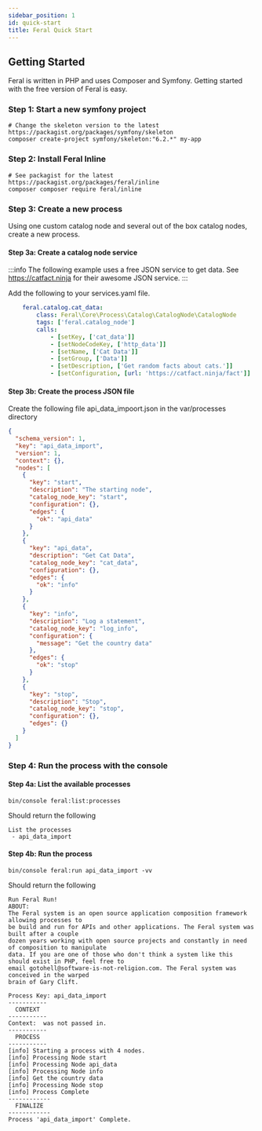 ```yaml
---
sidebar_position: 1
id: quick-start
title: Feral Quick Start
---
```


## Getting Started

Feral is written in PHP and uses Composer and Symfony. Getting started with the free version of Feral is easy.

### Step 1: Start a new symfony project
```shell
# Change the skeleton version to the latest https://packagist.org/packages/symfony/skeleton
composer create-project symfony/skeleton:"6.2.*" my-app
```

### Step 2: Install Feral Inline
```shell
# See packagist for the latest https://packagist.org/packages/feral/inline
composer composer require feral/inline
```

### Step 3: Create a new process 
Using one custom catalog node and several out of the box catalog nodes, create a new process.

#### Step 3a: Create a catalog node service
:::info
The following example uses a free JSON service to get data. See https://catfact.ninja for their awesome JSON service.
:::

Add the following to your services.yaml file.
```yaml
    feral.catalog.cat_data:
        class: Feral\Core\Process\Catalog\CatalogNode\CatalogNode
        tags: ['feral.catalog_node']
        calls:
            - [setKey, ['cat_data']]
            - [setNodeCodeKey, ['http_data']]
            - [setName, ['Cat Data']]
            - [setGroup, ['Data']]
            - [setDescription, ['Get random facts about cats.']]
            - [setConfiguration, [url: 'https://catfact.ninja/fact']]
```

#### Step 3b: Create the process JSON file
Create the following file api_data_impoort.json in the var/processes directory
```json
{
  "schema_version": 1,
  "key": "api_data_import",
  "version": 1,
  "context": {},
  "nodes": [
    {
      "key": "start",
      "description": "The starting node",
      "catalog_node_key": "start",
      "configuration": {},
      "edges": {
        "ok": "api_data"
      }
    },
    {
      "key": "api_data",
      "description": "Get Cat Data",
      "catalog_node_key": "cat_data",
      "configuration": {},
      "edges": {
        "ok": "info"
      }
    },
    {
      "key": "info",
      "description": "Log a statement",
      "catalog_node_key": "log_info",
      "configuration": {
        "message": "Get the country data"
      },
      "edges": {
        "ok": "stop"
      }
    },
    {
      "key": "stop",
      "description": "Stop",
      "catalog_node_key": "stop",
      "configuration": {},
      "edges": {}
    }
  ]
}
```

### Step 4: Run the process with the console

#### Step 4a: List the available processes
```shell
bin/console feral:list:processes
```
Should return the following
```shell
List the processes
 - api_data_import
```

#### Step 4b: Run the process
```shell
bin/console feral:run api_data_import -vv
```
Should return the following
```
Run Feral Run!
ABOUT:
The Feral system is an open source application composition framework allowing processes to 
be build and run for APIs and other applications. The Feral system was built after a couple 
dozen years working with open source projects and constantly in need of composition to manipulate 
data. If you are one of those who don't think a system like this should exist in PHP, feel free to 
email gotohell@software-is-not-religion.com. The Feral system was conceived in the warped 
brain of Gary Clift.

Process Key: api_data_import
-----------
  CONTEXT
-----------
Context:  was not passed in.
-----------
  PROCESS
-----------
[info] Starting a process with 4 nodes.
[info] Processing Node start
[info] Processing Node api_data
[info] Processing Node info
[info] Get the country data
[info] Processing Node stop
[info] Process Complete
------------
  FINALIZE
------------
Process 'api_data_import' Complete.
```

